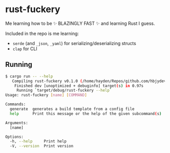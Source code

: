 # rust-fuckery

Me learning how to be ✨ BLAZINGLY FAST ✨ and learning Rust I guess.

Included in the repo is me learning:

- `serde` (and `_json`, `_yaml`) for serializing/deserializing structs
- `clap` for CLI

## Running

```sh
$ cargo run -- --help
   Compiling rust-fuckery v0.1.0 (/home/hayden/Repos/github.com/hbjydev/rust-fuckery)
    Finished dev [unoptimized + debuginfo] target(s) in 0.97s
     Running `target/debug/rust-fuckery --help`
Usage: rust-fuckery [name] [COMMAND]

Commands:
  generate  generates a build template from a config file
  help      Print this message or the help of the given subcommand(s)

Arguments:
  [name]

Options:
  -h, --help     Print help
  -V, --version  Print version
```

